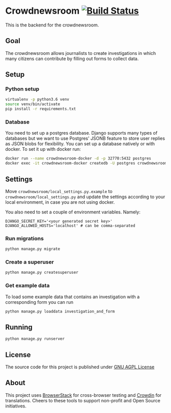 # Crowdnewsroom [![Build Status](https://travis-ci.org/correctiv/crowdnewsroom-backend.svg?branch=master)](https://travis-ci.org/correctiv/crowdnewsroom-backend)

This is the backend for the crowdnewsroom.


## Goal

The crowdnewsroom allows journalists to create investigations in which many citizens can contribute by filling out forms to collect data.

## Setup

### Python setup
```bash
virtualenv -p python3.6 venv
source venv/bin/activate
pip install -r requirements.txt
```

### Database
You need to set up a postgres database. Django supports many types of databases but we want to use Postgres' JSONB feature
to store user replies as JSON blobs for flexibility.
You can set up a database natively or with docker. To set it up with docker run:
```bash
docker run --name crowdnewsroom-docker -d -p 32770:5432 postgres
docker exec -it crowdnewsroom-docker createdb -U postgres crowdnewsroom
```

## Settings

Move `crowdnewsroom/local_settings.py.example` to `crowdnewsroom/local_settings.py` and update the settings according to your local environment, in case you are not using docker.

You also need to set a couple of environment variables. Namely:
```
DJANGO_SECRET_KEY='<your generated secret key>'
DJANGO_ALLOWED_HOSTS='localhost' # can be comma-separated
```

### Run migrations
```bash
python manage.py migrate
```

### Create a superuser
```bash
python manage.py createsuperuser
```

### Get example data
To load some example data that contains an investigation with a corresponding form you can run
```bash
python manage.py loaddata investigation_and_form
```

## Running
```bash
python manage.py runserver
```

## License
The source code for this project is published under [GNU AGPL License](https://github.com/correctiv/crowdnewsroom-backend/blob/master/LICENSE)

## About
This project uses [BrowserStack](https://www.browserstack.com/) for cross-browser testing and [Crowdin](https://crowdin.com) for translations. Cheers to these tools to support non-profit and Open Source initiatives.


